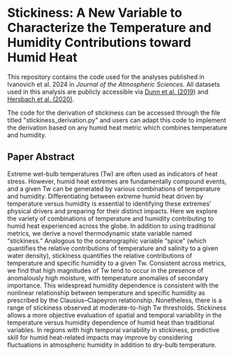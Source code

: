# Stickiness: A New Variable to Characterize the Temperature and Humidity Contributions toward Humid Heat

This repository contains the code used for the analyses published in Ivanovich et al. 2024 in *Journal of the Atmospheric Sciences.* All datasets used in this analysis are publicly accessible via [Dunn et al. (2019)](https://doi.org/10.5194/cp-8-1649-2012) and [Hersbach et al. (2020)](https://doi.org/10.1002/qj.3803).

The code for the derivation of stickiness can be accessed through the file titled "stickiness_derivation.py" and users can adapt this code to implement the derivation based on any humid heat metric which combines temperature and humidity.

## Paper Abstract
Extreme wet-bulb temperatures (Tw) are often used as indicators of heat stress. However, humid heat extremes are fundamentally compound events, and a given Tw can be generated by various combinations of temperature and humidity. Differentiating between extreme humid heat driven by temperature versus humidity is essential to identifying these extremes’ physical drivers and preparing for their distinct impacts. Here we explore the variety of combinations of temperature and humidity contributing to humid heat experienced across the globe. In addition to using traditional metrics, we derive a novel thermodynamic state variable named “stickiness.” Analogous to the oceanographic variable “spice” (which quantifies the relative contributions of temperature and salinity to a given water density), stickiness quantifies the relative contributions of temperature and specific humidity to a given Tw. Consistent across metrics, we find that high magnitudes of Tw tend to occur in the presence of anomalously high moisture, with temperature anomalies of secondary importance. This widespread humidity dependence is consistent with the nonlinear relationship between temperature and specific humidity as prescribed by the Clausius–Clapeyron relationship. Nonetheless, there is a range of stickiness observed at moderate-to-high Tw thresholds. Stickiness allows a more objective evaluation of spatial and temporal variability in the temperature versus humidity dependence of humid heat than traditional variables. In regions with high temporal variability in stickiness, predictive skill for humid heat-related impacts may improve by considering fluctuations in atmospheric humidity in addition to dry-bulb temperature.

